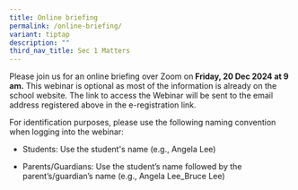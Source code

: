 ```yaml
---
title: Online briefing
permalink: /online-briefing/
variant: tiptap
description: ""
third_nav_title: Sec 1 Matters
---
```

<p>Please join us for an online briefing over Zoom on<strong> Friday, 20 Dec 2024 at 9 am.</strong> This
webinar is optional as most of the information is already on the school
website. The link to access the Webinar will be sent to the email address
registered above in the e-registration link.</p>
<p>For identification purposes, please use the following naming convention
when logging into the webinar:</p>
<ul data-tight="true" class="tight">
<li>
<p>Students: Use the student's name (e.g., Angela Lee)</p>
</li>
<li>
<p>Parents/Guardians: Use the student’s name followed by the parent’s/guardian’s
name (e.g., Angela Lee_Bruce Lee)</p>
</li>
</ul>
<p></p>